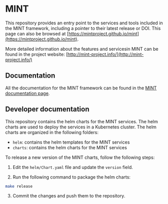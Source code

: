 # MINT

This repository provides an entry point to the services and tools included in the MINT framework, including a pointer to their latest release or DOI. This page can also be browsed at [https://mintproject.github.io/mint](https://mintproject.github.io/mint).

More detailed information about the features and servicesin MINT can be found in the project website: [http://mint-project.info/](http://mint-project.info/)

## Documentation

All the documentation for the MINT framework can be found in the [MINT documentation page](https://mintproject.readthedocs.io/en/latest/).

## Developer documentation

This repository contains the helm charts for the MINT services. The helm charts are used to deploy the services in a Kubernetes cluster. The helm charts are organized in the following folders:

- `helm`: contains the helm templates for the MINT services
- `charts`: contains the helm charts for the MINT services

To release a new version of the MINT charts, follow the following steps:

1. Edit the `helm/Chart.yaml` file and update the `version` field.

2. Run the following command to package the helm charts:

```bash
make release
```

3. Commit the changes and push them to the repository.
